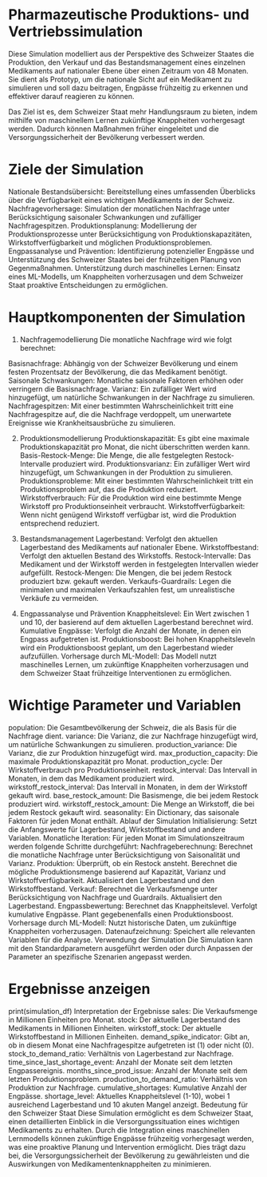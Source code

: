 # Pharmazeutische Produktions- und Vertriebssimulation
Diese Simulation modelliert aus der Perspektive des Schweizer Staates die Produktion, den Verkauf und das Bestandsmanagement eines einzelnen Medikaments auf nationaler Ebene über einen Zeitraum von 48 Monaten. Sie dient als Prototyp, um die nationale Sicht auf ein Medikament zu simulieren und soll dazu beitragen, Engpässe frühzeitig zu erkennen und effektiver darauf reagieren zu können.

Das Ziel ist es, dem Schweizer Staat mehr Handlungsraum zu bieten, indem mithilfe von maschinellem Lernen zukünftige Knappheiten vorhergesagt werden. Dadurch können Maßnahmen früher eingeleitet und die Versorgungssicherheit der Bevölkerung verbessert werden.

# Ziele der Simulation
Nationale Bestandsübersicht: Bereitstellung eines umfassenden Überblicks über die Verfügbarkeit eines wichtigen Medikaments in der Schweiz.
Nachfragevorhersage: Simulation der monatlichen Nachfrage unter Berücksichtigung saisonaler Schwankungen und zufälliger Nachfragespitzen.
Produktionsplanung: Modellierung der Produktionsprozesse unter Berücksichtigung von Produktionskapazitäten, Wirkstoffverfügbarkeit und möglichen Produktionsproblemen.
Engpassanalyse und Prävention: Identifizierung potenzieller Engpässe und Unterstützung des Schweizer Staates bei der frühzeitigen Planung von Gegenmaßnahmen.
Unterstützung durch maschinelles Lernen: Einsatz eines ML-Modells, um Knappheiten vorherzusagen und dem Schweizer Staat proaktive Entscheidungen zu ermöglichen.


# Hauptkomponenten der Simulation
1. Nachfragemodellierung
Die monatliche Nachfrage wird wie folgt berechnet:

Basisnachfrage: Abhängig von der Schweizer Bevölkerung und einem festen Prozentsatz der Bevölkerung, die das Medikament benötigt.
Saisonale Schwankungen: Monatliche saisonale Faktoren erhöhen oder verringern die Basisnachfrage.
Varianz: Ein zufälliger Wert wird hinzugefügt, um natürliche Schwankungen in der Nachfrage zu simulieren.
Nachfragespitzen: Mit einer bestimmten Wahrscheinlichkeit tritt eine Nachfragespitze auf, die die Nachfrage verdoppelt, um unerwartete Ereignisse wie Krankheitsausbrüche zu simulieren.

2. Produktionsmodellierung
Produktionskapazität: Es gibt eine maximale Produktionskapazität pro Monat, die nicht überschritten werden kann.
Basis-Restock-Menge: Die Menge, die alle festgelegten Restock-Intervalle produziert wird.
Produktionsvarianz: Ein zufälliger Wert wird hinzugefügt, um Schwankungen in der Produktion zu simulieren.
Produktionsprobleme: Mit einer bestimmten Wahrscheinlichkeit tritt ein Produktionsproblem auf, das die Produktion reduziert.
Wirkstoffverbrauch: Für die Produktion wird eine bestimmte Menge Wirkstoff pro Produktionseinheit verbraucht.
Wirkstoffverfügbarkeit: Wenn nicht genügend Wirkstoff verfügbar ist, wird die Produktion entsprechend reduziert.

4. Bestandsmanagement
Lagerbestand: Verfolgt den aktuellen Lagerbestand des Medikaments auf nationaler Ebene.
Wirkstoffbestand: Verfolgt den aktuellen Bestand des Wirkstoffs.
Restock-Intervalle: Das Medikament und der Wirkstoff werden in festgelegten Intervallen wieder aufgefüllt.
Restock-Mengen: Die Mengen, die bei jedem Restock produziert bzw. gekauft werden.
Verkaufs-Guardrails: Legen die minimalen und maximalen Verkaufszahlen fest, um unrealistische Verkäufe zu vermeiden.

6. Engpassanalyse und Prävention
Knappheitslevel: Ein Wert zwischen 1 und 10, der basierend auf dem aktuellen Lagerbestand berechnet wird.
Kumulative Engpässe: Verfolgt die Anzahl der Monate, in denen ein Engpass aufgetreten ist.
Produktionsboost: Bei hohen Knappheitsleveln wird ein Produktionsboost geplant, um den Lagerbestand wieder aufzufüllen.
Vorhersage durch ML-Modell: Das Modell nutzt maschinelles Lernen, um zukünftige Knappheiten vorherzusagen und dem Schweizer Staat frühzeitige Interventionen zu ermöglichen.


# Wichtige Parameter und Variablen
population: Die Gesamtbevölkerung der Schweiz, die als Basis für die Nachfrage dient.
variance: Die Varianz, die zur Nachfrage hinzugefügt wird, um natürliche Schwankungen zu simulieren.
production_variance: Die Varianz, die zur Produktion hinzugefügt wird.
max_production_capacity: Die maximale Produktionskapazität pro Monat.
production_cycle: Der Wirkstoffverbrauch pro Produktionseinheit.
restock_interval: Das Intervall in Monaten, in dem das Medikament produziert wird.
wirkstoff_restock_interval: Das Intervall in Monaten, in dem der Wirkstoff gekauft wird.
base_restock_amount: Die Basismenge, die bei jedem Restock produziert wird.
wirkstoff_restock_amount: Die Menge an Wirkstoff, die bei jedem Restock gekauft wird.
seasonality: Ein Dictionary, das saisonale Faktoren für jeden Monat enthält.
Ablauf der Simulation
Initialisierung: Setzt die Anfangswerte für Lagerbestand, Wirkstoffbestand und andere Variablen.
Monatliche Iteration: Für jeden Monat im Simulationszeitraum werden folgende Schritte durchgeführt:
Nachfrageberechnung: Berechnet die monatliche Nachfrage unter Berücksichtigung von Saisonalität und Varianz.
Produktion:
Überprüft, ob ein Restock ansteht.
Berechnet die mögliche Produktionsmenge basierend auf Kapazität, Varianz und Wirkstoffverfügbarkeit.
Aktualisiert den Lagerbestand und den Wirkstoffbestand.
Verkauf:
Berechnet die Verkaufsmenge unter Berücksichtigung von Nachfrage und Guardrails.
Aktualisiert den Lagerbestand.
Engpassbewertung:
Berechnet das Knappheitslevel.
Verfolgt kumulative Engpässe.
Plant gegebenenfalls einen Produktionsboost.
Vorhersage durch ML-Modell: Nutzt historische Daten, um zukünftige Knappheiten vorherzusagen.
Datenaufzeichnung: Speichert alle relevanten Variablen für die Analyse.
Verwendung der Simulation
Die Simulation kann mit den Standardparametern ausgeführt werden oder durch Anpassen der Parameter an spezifische Szenarien angepasst werden.


# Ergebnisse anzeigen
print(simulation_df)
Interpretation der Ergebnisse
sales: Die Verkaufsmenge in Millionen Einheiten pro Monat.
stock: Der aktuelle Lagerbestand des Medikaments in Millionen Einheiten.
wirkstoff_stock: Der aktuelle Wirkstoffbestand in Millionen Einheiten.
demand_spike_indicator: Gibt an, ob in diesem Monat eine Nachfragespitze aufgetreten ist (1) oder nicht (0).
stock_to_demand_ratio: Verhältnis von Lagerbestand zur Nachfrage.
time_since_last_shortage_event: Anzahl der Monate seit dem letzten Engpassereignis.
months_since_prod_issue: Anzahl der Monate seit dem letzten Produktionsproblem.
production_to_demand_ratio: Verhältnis von Produktion zur Nachfrage.
cumulative_shortages: Kumulative Anzahl der Engpässe.
shortage_level: Aktuelles Knappheitslevel (1-10), wobei 1 ausreichend Lagerbestand und 10 akuten Mangel anzeigt.
Bedeutung für den Schweizer Staat
Diese Simulation ermöglicht es dem Schweizer Staat, einen detaillierten Einblick in die Versorgungssituation eines wichtigen Medikaments zu erhalten. Durch die Integration eines maschinellen Lernmodells können zukünftige Engpässe frühzeitig vorhergesagt werden, was eine proaktive Planung und Intervention ermöglicht. Dies trägt dazu bei, die Versorgungssicherheit der Bevölkerung zu gewährleisten und die Auswirkungen von Medikamentenknappheiten zu minimieren.
